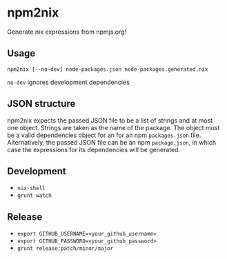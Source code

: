 npm2nix
=======

Generate nix expressions from npmjs.org!


Usage
-----

`npm2nix [--no-dev] node-packages.json node-packages.generated.nix`

`no-dev` ignores development dependencies

JSON structure
--------------

npm2nix expects the passed JSON file to be a list of strings and at most one
object. Strings are taken as the name of the package. The object must be
a valid dependencies object for an for an npm `packages.json` file.
Alternatively, the passed JSON file can be an npm `package.json`, in which
case the expressions for its dependencies will be generated.

Development
-----------

- `nix-shell`
- `grunt watch`

Release
-------

- `export GITHUB_USERNAME=<your_github_username>`
- `export GITHUB_PASSWORD=<your_github_password>`
- `grunt release:patch/minor/major`
